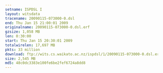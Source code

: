 ```yaml
---
setname: ISPDSL I
layout: witsdata
tracename: 20090115-073000-0.dsl
end: Thu Jan 15 21:00:01 2009
originalname: 20090115-073000-0.dsl.erf
gzsize: 1,058 MB
len: 0:30:00
start: Thu Jan 15 20:30:01 2009
totalwirelen: 17,697 MB
pkts: 33 million
download: ftp://wits.cs.waikato.ac.nz/ispdsl/1/20090115-073000-0.dsl.erf.gz
size: 2,545 MB
md5: 48c0dc3383e100fe6be2fef6724a8dd8
---
```


